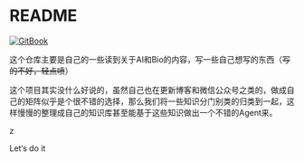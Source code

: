 # README

[![GitBook](https://img.shields.io/static/v1?message=Documented%20on%20GitBook\&logo=gitbook\&logoColor=ffffff\&label=%20\&labelColor=5c5c5c\&color=3F89A1)](https://www.gitbook.com/preview?utm_source=gitbook_readme_badge\&utm_medium=organic\&utm_campaign=preview_documentation\&utm_content=link)



这个仓库主要是自己的一些读到关于AI和Bio的内容，写一些自己想写的东西（~~写的不好，轻点喷~~）

这个项目其实没什么好说的，虽然自己也在更新博客和微信公众号之类的，做成自己的矩阵似乎是个很不错的选择，那么我们将一些知识分门别类的归类到一起，这样慢慢的整理成自己的知识库甚至能基于这些知识做出一个不错的Agent来。

z

Let‘s do it



